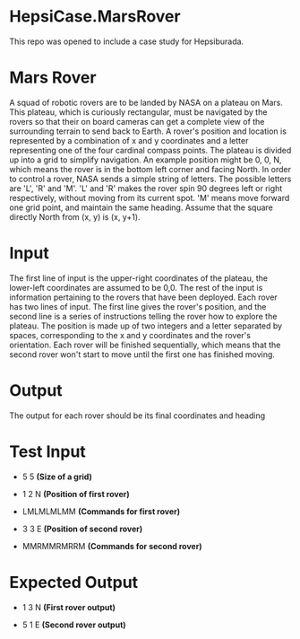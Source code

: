 # HepsiCase.MarsRover

This repo was opened to include a case study for Hepsiburada.

# Mars Rover

A squad of robotic rovers are to be landed by NASA on a 
plateau on Mars. This plateau, which is curiously 
rectangular, must be navigated by the rovers so that their 
on board cameras can get a complete view of the 
surrounding terrain to send back to Earth.
A rover's position and location is represented by a 
combination of x and y coordinates and a letter 
representing one of the four cardinal compass points. The 
plateau is divided up into a grid to simplify navigation. An 
example position might be 0, 0, N, which means the rover is 
in the bottom left corner and facing North.
In order to control a rover, NASA sends a simple string of 
letters. The possible letters are 'L', 'R' and 'M'. 'L' and 'R' 
makes the rover spin 90 degrees left or right respectively, 
without moving from its current spot. 'M' means move 
forward one grid point, and maintain the same heading.
Assume that the square directly North from (x, y) is (x, y+1).

# Input

The first line of input is the upper-right coordinates of the 
plateau, the lower-left coordinates are assumed to be 0,0.
The rest of the input is information pertaining to the rovers 
that have been deployed. Each rover has two lines of input. 
The first line gives the rover's position, and the second line is 
a series of instructions telling the rover how to explore the 
plateau.
The position is made up of two integers and a letter 
separated by spaces, corresponding to the x and y 
coordinates and the rover's orientation.
Each rover will be finished sequentially, which means that 
the second rover won't start to move until the first one has 
finished moving.

# Output

The output for each rover should be its final coordinates 
and heading

# Test Input

- 5 5 **(Size of a grid)**

- 1 2 N **(Position of first rover)**
- LMLMLMLMM **(Commands for first rover)**

- 3 3 E **(Position of second rover)**
- MMRMMRMRRM **(Commands for second rover)**

# Expected Output

- 1 3 N **(First rover output)**

- 5 1 E **(Second rover output)**
